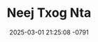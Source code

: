 ---
layout: movie-video-data
date: 2025-03-01 21:25:08 -0791
categories: movie

# Site Attributes
title: "Neej Txog Nta"
permalink: "/movie/Neej_Txog_Nta"

# Movie Attributes
synopsis: "Lub neej nyob rau ntiaj teb tau zoo thiab txom nyem yog los ntawm tus neeg txoj hmoob. Siv Laj thiab Zuag Paj nkawv muaj lub neej zoo, ib sij huam Zuag Paj tau tso Siv Laj tseg ua ntsuag. Siv Laj lub neej ntsug nyob tom qab txom nyem npaum li cas. Thov nej soj qab xyuas mus kom xaus qhov kawg seb Siv Laj lub neej ntsuag yuav zoo li cas. "
producer: "Hmong Minnesota Film & Video"
director: ""
writer: ""
video_link: ""
genre: "Drama"
year: ""
release_type: "VHS"
storage: "Center for Hmong Studies"
thumbnail: "/assets/images/movie_thumbnails/Neej Txog Nta.jpeg"
publishing_company: "Hmong Minnesota Film & Video"

# Sequels + Parts
base_movie: ""
total_parts: 0
sequel: ""

# Movie Cast
cast:
#VALUE!
---
